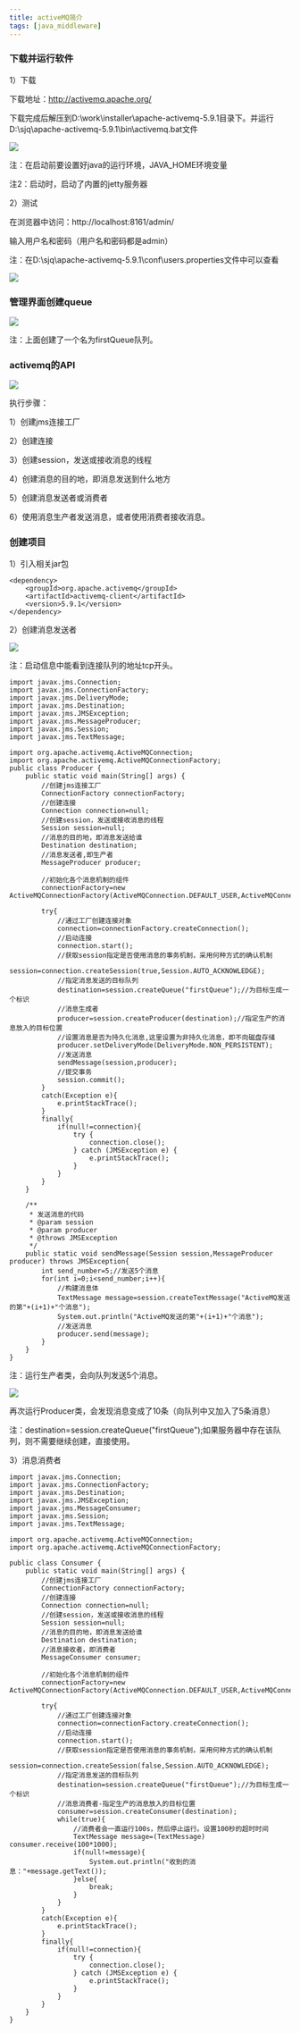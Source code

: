 ```yaml
---
title: activeMQ简介
tags: [java_middleware]
---
```


### 下载并运行软件

1）下载

下载地址：http://activemq.apache.org/

下载完成后解压到D:\work\installer\apache-activemq-5.9.1目录下。并运行D:\sjq\apache-activemq-5.9.1\bin\activemq.bat文件

![](/images/middleware/jms/activemq-start.png)

注：在启动前要设置好java的运行环境，JAVA_HOME环境变量

注2：启动时，启动了内置的jetty服务器

2）测试

在浏览器中访问：http://localhost:8161/admin/

输入用户名和密码（用户名和密码都是admin）

注：在D:\sjq\apache-activemq-5.9.1\conf\users.properties文件中可以查看

![](/images/middleware/jms/activemq-admin.png)

### 管理界面创建queue

![](/images/middleware/jms/activemq-admin-createqueue.png)

注：上面创建了一个名为firstQueue队列。

### activemq的API

![](/images/middleware/jms/jms-activemq-api.png)

执行步骤：

1）创建jms连接工厂

2）创建连接

3）创建session，发送或接收消息的线程

4）创建消息的目的地，即消息发送到什么地方

5）创建消息发送者或消费者

6）使用消息生产者发送消息，或者使用消费者接收消息。

### 创建项目

1）引入相关jar包

```
<dependency>
    <groupId>org.apache.activemq</groupId>
    <artifactId>activemq-client</artifactId>
    <version>5.9.1</version>
</dependency>
```

2）创建消息发送者

![](/images/middleware/jms/activemq-connection.png)

注：启动信息中能看到连接队列的地址tcp开头。

```
import javax.jms.Connection;
import javax.jms.ConnectionFactory;
import javax.jms.DeliveryMode;
import javax.jms.Destination;
import javax.jms.JMSException;
import javax.jms.MessageProducer;
import javax.jms.Session;
import javax.jms.TextMessage;

import org.apache.activemq.ActiveMQConnection;
import org.apache.activemq.ActiveMQConnectionFactory;
public class Producer {
    public static void main(String[] args) {
        //创建jms连接工厂
        ConnectionFactory connectionFactory;
        //创建连接
        Connection connection=null;
        //创建session，发送或接收消息的线程
        Session session=null;
        //消息的目的地，即消息发送给谁
        Destination destination;
        //消息发送者,即生产者
        MessageProducer producer;
        
        //初始化各个消息机制的组件
        connectionFactory=new ActiveMQConnectionFactory(ActiveMQConnection.DEFAULT_USER,ActiveMQConnection.DEFAULT_PASSWORD,"tcp://localhost:61616");
        
        try{
            //通过工厂创建连接对象
            connection=connectionFactory.createConnection();
            //启动连接
            connection.start();
            //获取session指定是否使用消息的事务机制，采用何种方式的确认机制
            session=connection.createSession(true,Session.AUTO_ACKNOWLEDGE);
            //指定消息发送的目标队列
            destination=session.createQueue("firstQueue");//为目标生成一个标识
            //消息生成者
            producer=session.createProducer(destination);//指定生产的消息放入的目标位置
            //设置消息是否为持久化消息,这里设置为非持久化消息，即不向磁盘存储
            producer.setDeliveryMode(DeliveryMode.NON_PERSISTENT);
            //发送消息
            sendMessage(session,producer);
            //提交事务
            session.commit();
        }
        catch(Exception e){
            e.printStackTrace();
        }
        finally{
            if(null!=connection){
                try {
                    connection.close();
                } catch (JMSException e) {
                    e.printStackTrace();
                }
            }
        }
    }
    
    /**
     * 发送消息的代码
     * @param session
     * @param producer
     * @throws JMSException 
     */
    public static void sendMessage(Session session,MessageProducer producer) throws JMSException{
        int send_number=5;//发送5个消息
        for(int i=0;i<send_number;i++){
            //构建消息体
            TextMessage message=session.createTextMessage("ActiveMQ发送的第"+(i+1)+"个消息");
            System.out.println("ActiveMQ发送的第"+(i+1)+"个消息");
            //发送消息
            producer.send(message);
        }
    }
}
```

注：运行生产者类，会向队列发送5个消息。

![](/images/middleware/jms/activemq-admin-queue-message.png)

再次运行Producer类，会发现消息变成了10条（向队列中又加入了5条消息）

注：destination=session.createQueue("firstQueue");如果服务器中存在该队列，则不需要继续创建，直接使用。

3）消息消费者

```
import javax.jms.Connection;
import javax.jms.ConnectionFactory;
import javax.jms.Destination;
import javax.jms.JMSException;
import javax.jms.MessageConsumer;
import javax.jms.Session;
import javax.jms.TextMessage;

import org.apache.activemq.ActiveMQConnection;
import org.apache.activemq.ActiveMQConnectionFactory;

public class Consumer {
    public static void main(String[] args) {
        //创建jms连接工厂
        ConnectionFactory connectionFactory;
        //创建连接
        Connection connection=null;
        //创建session，发送或接收消息的线程
        Session session=null;
        //消息的目的地，即消息发送给谁
        Destination destination;
        //消息接收者，即消费者
        MessageConsumer consumer;
        
        //初始化各个消息机制的组件
        connectionFactory=new ActiveMQConnectionFactory(ActiveMQConnection.DEFAULT_USER,ActiveMQConnection.DEFAULT_PASSWORD,"tcp://localhost:61616");
        
        try{
            //通过工厂创建连接对象
            connection=connectionFactory.createConnection();
            //启动连接
            connection.start();
            //获取session指定是否使用消息的事务机制，采用何种方式的确认机制
            session=connection.createSession(false,Session.AUTO_ACKNOWLEDGE);
            //指定消息发送的目标队列
            destination=session.createQueue("firstQueue");//为目标生成一个标识
            //消息消费者-指定生产的消息放入的目标位置
            consumer=session.createConsumer(destination);
            while(true){
                //消费者会一直运行100s，然后停止运行。设置100秒的超时时间
                TextMessage message=(TextMessage) consumer.receive(100*1000);
                if(null!=message){
                    System.out.println("收到的消息："+message.getText());
                }else{
                    break;
                }
            }
        }
        catch(Exception e){
            e.printStackTrace();
        }
        finally{
            if(null!=connection){
                try {
                    connection.close();
                } catch (JMSException e) {
                    e.printStackTrace();
                }
            }
        }
    }
}
```